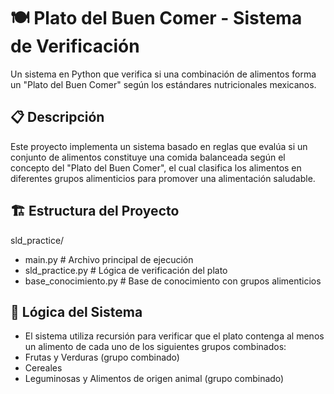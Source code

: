 # 🍽️ Plato del Buen Comer - Sistema de Verificación

Un sistema en Python que verifica si una combinación de alimentos forma un "Plato del Buen Comer" según los estándares nutricionales mexicanos.

## 📋 Descripción

Este proyecto implementa un sistema basado en reglas que evalúa si un conjunto de alimentos constituye una comida balanceada según el concepto del "Plato del Buen Comer", el cual clasifica los alimentos en diferentes grupos alimenticios para promover una alimentación saludable.

## 🏗️ Estructura del Proyecto
sld_practice/
- main.py # Archivo principal de ejecución
- sld_practice.py # Lógica de verificación del plato
- base_conocimiento.py # Base de conocimiento con grupos alimenticios

## 🧠 Lógica del Sistema
- El sistema utiliza recursión para verificar que el plato contenga al menos un alimento de cada uno de los siguientes grupos combinados:
- Frutas y Verduras (grupo combinado)
- Cereales
- Leguminosas y Alimentos de origen animal (grupo combinado)
